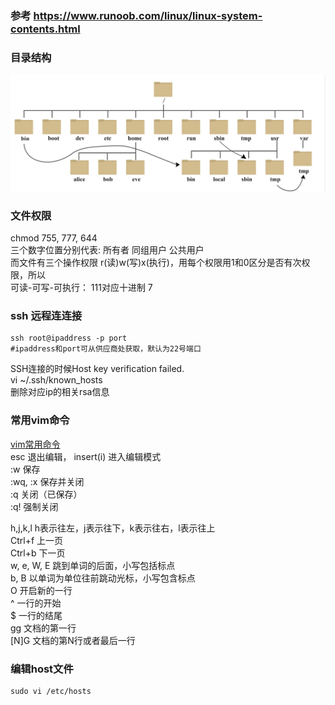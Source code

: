 ### 参考 <https://www.runoob.com/linux/linux-system-contents.html>
### 目录结构
![Linux目录结构](./imageSource/linuxDirectorytree.png)
<!-- <img src="./imageSource/linuxDirectorytree.png"/><br/> -->
<!-- 图片2  -->
<!-- <img src="https://github.com/lvan77/lvan77.github.io/blob/main/imageSource/linuxDirectorytree.png"/><br/> -->



### 文件权限  
chmod 755, 777, 644 <br/> 
三个数字位置分别代表: 所有者 同组用户  公共用户  <br/> 
而文件有三个操作权限 r(读)w(写)x(执行)，用每个权限用1和0区分是否有次权限，所以    <br/> 
可读-可写-可执行： 111对应十进制 7 <br/> 

### ssh 远程连连接
```
ssh root@ipaddress -p port 
#ipaddress和port可从供应商处获取，默认为22号端口
```

SSH连接的时候Host key verification failed. <br/> 
vi ~/.ssh/known_hosts <br/> 
删除对应ip的相关rsa信息 <br/> 

### 常用vim命令 
[vim常用命令](http://pizn.github.io/2012/03/03/vim-commonly-used-command.html) <br/> 
esc 退出编辑， insert(i) 进入编辑模式  <br/> 
:w	保存 <br/> 
:wq, :x	保存并关闭 <br/> 
:q	关闭（已保存）<br/> 
:q!	强制关闭 <br/> 

h,j,k,l	 h表示往左，j表示往下，k表示往右，l表示往上 <br/> 
Ctrl+f	上一页 <br/> 
Ctrl+b	下一页 <br/> 
w, e, W, E	跳到单词的后面，小写包括标点 <br/> 
b, B	以单词为单位往前跳动光标，小写包含标点 <br/> 
O	开启新的一行 <br/> 
^	一行的开始 <br/> 
$	一行的结尾 <br/> 
gg	文档的第一行 <br/> 
[N]G	文档的第N行或者最后一行 <br/> 


### 编辑host文件  
``` shell
sudo vi /etc/hosts
```